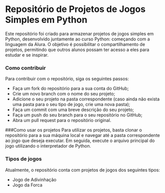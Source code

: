 # Repositório de Projetos de Jogos Simples em Python
Este repositório foi criado para armazenar projetos de jogos simples em Python, desenvolvido juntamente ao curso Python: começando com a linguagem da Alura. O objetivo é possibilitar o compartilhamento de projetos, permitindo que outros alunos possam ter acesso a eles para estudar e se inspirar.

### Como contribuir
Para contribuir com o repositório, siga os seguintes passos:

- Faça um fork do repositório para a sua conta do GitHub;
- Crie um novo branch com o nome do seu projeto;
- Adicione o seu projeto na pasta correspondente (caso ainda não exista uma pasta para o seu tipo de jogo, crie uma nova pasta);
- Faça um commit com uma breve descrição do seu projeto;
- Faça um push do seu branch para o seu repositório no GitHub;
- Abra um pull request para o repositório original.

###Como usar os projetos
Para utilizar os projetos, basta clonar o repositório para a sua máquina local e navegar até a pasta correspondente ao jogo que deseja executar. Em seguida, execute o arquivo principal do jogo utilizando o interpretador de Python.

### Tipos de jogos
Atualmente, o repositório conta com projetos de jogos dos seguintes tipos:

- Jogo de Adivinhação
- Jogo da Forca
